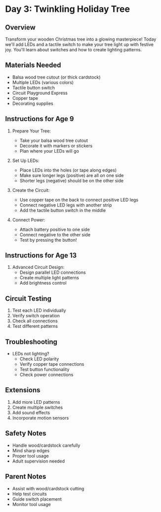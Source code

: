 # Day 3: Twinkling Holiday Tree

## Overview
Transform your wooden Christmas tree into a glowing masterpiece! Today we'll add LEDs and a tactile switch to make your tree light up with festive joy. You'll learn about switches and how to create lighting patterns.

## Materials Needed
- Balsa wood tree cutout (or thick cardstock)
- Multiple LEDs (various colors)
- Tactile button switch
- Circuit Playground Express
- Copper tape
- Decorating supplies

## Instructions for Age 9

1. Prepare Your Tree:
   - Take your balsa wood tree cutout
   - Decorate it with markers or stickers
   - Plan where your LEDs will go

2. Set Up LEDs:
   - Place LEDs into the holes (or tape along edges)
   - Make sure longer legs (positive) are all on one side
   - Shorter legs (negative) should be on the other side

3. Create the Circuit:
   - Use copper tape on the back to connect positive LED legs
   - Connect negative LED legs with another strip
   - Add the tactile button switch in the middle

4. Connect Power:
   - Attach battery positive to one side
   - Connect negative to the other side
   - Test by pressing the button!

## Instructions for Age 13

1. Advanced Circuit Design:
   - Design parallel LED connections
   - Create multiple light patterns
   - Add brightness control

## Circuit Testing
1. Test each LED individually
2. Verify switch operation
3. Check all connections
4. Test different patterns

## Troubleshooting
- LEDs not lighting?
  - Check LED polarity
  - Verify copper tape connections
  - Test button functionality
  - Check power connections

## Extensions
1. Add more LED patterns
2. Create multiple switches
3. Add sound effects
4. Incorporate motion sensors

## Safety Notes
- Handle wood/cardstock carefully
- Mind sharp edges
- Proper tool usage
- Adult supervision needed

## Parent Notes
- Assist with wood/cardstock cutting
- Help test circuits
- Guide switch placement
- Monitor tool usage
